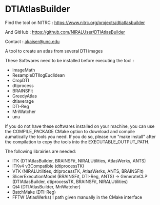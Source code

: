 DTIAtlasBuilder
===============

Find the tool on NITRC : https://www.nitrc.org/projects/dtiatlasbuilder

And GitHub : https://github.com/NIRALUser/DTIAtlasBuilder

Contact : akaiser@unc.edu



A tool to create an atlas from several DTI images

These Softwares need to be installed before executing the tool :
- ImageMath
- ResampleDTIlogEuclidean
- CropDTI
- dtiprocess
- BRAINSFit
- GreedyAtlas
- dtiaverage
- DTI-Reg
- MriWatcher
- unu

If you do not have these softwares installed on your machine, you can use the COMPILE_PACKAGE CMake option to download and compile aumatically the tools you need. If you do so, please run "make install" after the compilation to copy the tools into the EXECUTABLE_OUTPUT_PATH.

The following librairies are needed:
- ITK (DTIAtlasBuilder, BRAINSFit, NIRALUtilities, AtlasWerks, ANTS)
- ITKv4 v3Compatible (dtiprocessTK)
- VTK (NIRALUtilities, dtiprocessTK, AtlasWerks, ANTS, BRAINSFit)
- SlicerExecutionModel (BRAINSFit, DTI-Reg, ANTS)
  -> GenerateCLP (DTIAtlasBuilder, dtiprocessTK, BRAINSFit, NIRALUtilities)
- Qt4 (DTIAtlasBuilder, MriWatcher)
- BatchMake (DTI-Reg)
- FFTW (AtlasWerks) ! path given manually in the CMake interface
